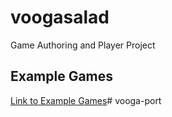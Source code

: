 # voogasalad

Game Authoring and Player Project

## Example Games
[Link to Example Games](https://drive.google.com/file/d/16dupG6GmneUEuLYEHBFUgwfuNbuSZUqZ/view?usp=sharing)# vooga-port
